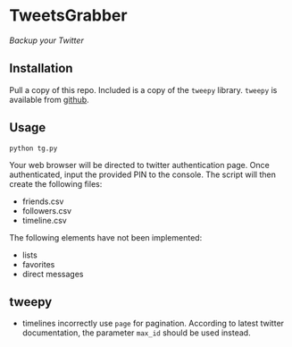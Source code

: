 TweetsGrabber
=============
*Backup your Twitter*

Installation
------------
Pull a copy of this repo.  Included is a copy of the `tweepy` library.
`tweepy` is available from [github](https://github.com/tweepy/tweepy).

Usage
-----
    python tg.py

Your web browser will be directed to twitter authentication page.  Once
authenticated, input the provided PIN to the console.  The script will then
create the following files:

* friends.csv
* followers.csv
* timeline.csv

The following elements have not been implemented:

* lists
* favorites
* direct messages

tweepy
------
  * timelines incorrectly use `page` for pagination.  According to latest
    twitter documentation, the parameter `max_id` should be used instead.
